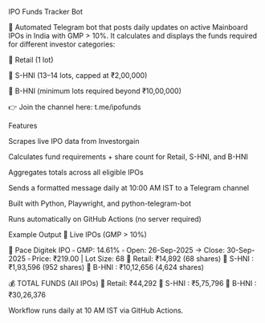 IPO Funds Tracker Bot

📢 Automated Telegram bot that posts daily updates on active Mainboard IPOs in India with GMP > 10%.
It calculates and displays the funds required for different investor categories:

👤 Retail (1 lot)

👥 S-HNI (13–14 lots, capped at ₹2,00,000)

🏦 B-HNI (minimum lots required beyond ₹10,00,000)

👉 Join the channel here: t.me/ipofunds

Features

Scrapes live IPO data from Investorgain

Calculates fund requirements + share count for Retail, S-HNI, and B-HNI

Aggregates totals across all eligible IPOs

Sends a formatted message daily at 10:00 AM IST to a Telegram channel

Built with Python, Playwright, and python-telegram-bot

Runs automatically on GitHub Actions (no server required)

Example Output
📢 Live IPOs (GMP > 10%)

📌 Pace Digitek IPO
▫️ GMP: 14.61%
▫️ Open: 26-Sep-2025 → Close: 30-Sep-2025
▫️ Price: ₹219.00 | Lot Size: 68
👤 Retail: ₹14,892  (68 shares)
👥 S-HNI : ₹1,93,596  (952 shares)
🏦 B-HNI : ₹10,12,656  (4,624 shares)

💰 TOTAL FUNDS (All IPOs)
👤 Retail: ₹44,292
👥 S-HNI : ₹5,75,796
🏦 B-HNI : ₹30,26,376


Workflow runs daily at 10 AM IST via GitHub Actions.

